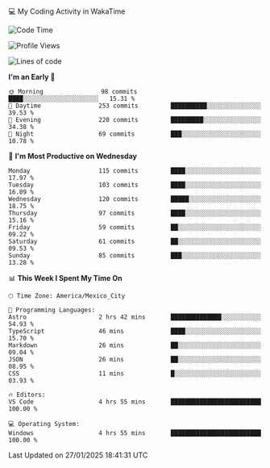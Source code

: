 💻 My Coding Activity in WakaTime
<!--START_SECTION:waka-->
![Code Time](http://img.shields.io/badge/Code%20Time-188%20hrs%2057%20mins-blue)

![Profile Views](http://img.shields.io/badge/Profile%20Views-0-blue)

![Lines of code](https://img.shields.io/badge/From%20Hello%20World%20I%27ve%20Written-1.8%20million%20lines%20of%20code-blue)

**I'm an Early 🐤** 

```text
🌞 Morning                98 commits          ████░░░░░░░░░░░░░░░░░░░░░   15.31 % 
🌆 Daytime                253 commits         ██████████░░░░░░░░░░░░░░░   39.53 % 
🌃 Evening                220 commits         █████████░░░░░░░░░░░░░░░░   34.38 % 
🌙 Night                  69 commits          ███░░░░░░░░░░░░░░░░░░░░░░   10.78 % 
```
📅 **I'm Most Productive on Wednesday** 

```text
Monday                   115 commits         ████░░░░░░░░░░░░░░░░░░░░░   17.97 % 
Tuesday                  103 commits         ████░░░░░░░░░░░░░░░░░░░░░   16.09 % 
Wednesday                120 commits         █████░░░░░░░░░░░░░░░░░░░░   18.75 % 
Thursday                 97 commits          ████░░░░░░░░░░░░░░░░░░░░░   15.16 % 
Friday                   59 commits          ██░░░░░░░░░░░░░░░░░░░░░░░   09.22 % 
Saturday                 61 commits          ██░░░░░░░░░░░░░░░░░░░░░░░   09.53 % 
Sunday                   85 commits          ███░░░░░░░░░░░░░░░░░░░░░░   13.28 % 
```


📊 **This Week I Spent My Time On** 

```text
🕑︎ Time Zone: America/Mexico_City

💬 Programming Languages: 
Astro                    2 hrs 42 mins       ██████████████░░░░░░░░░░░   54.93 % 
TypeScript               46 mins             ████░░░░░░░░░░░░░░░░░░░░░   15.70 % 
Markdown                 26 mins             ██░░░░░░░░░░░░░░░░░░░░░░░   09.04 % 
JSON                     26 mins             ██░░░░░░░░░░░░░░░░░░░░░░░   08.95 % 
CSS                      11 mins             █░░░░░░░░░░░░░░░░░░░░░░░░   03.93 % 

🔥 Editors: 
VS Code                  4 hrs 55 mins       █████████████████████████   100.00 % 

💻 Operating System: 
Windows                  4 hrs 55 mins       █████████████████████████   100.00 % 
```


 Last Updated on 27/01/2025 18:41:31 UTC
<!--END_SECTION:waka-->
